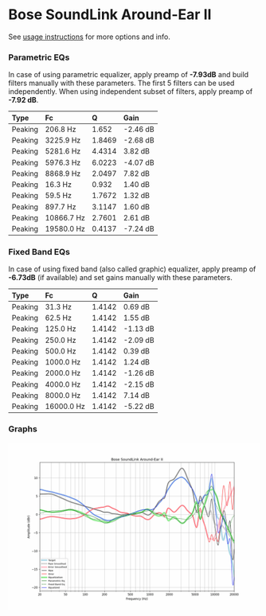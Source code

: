 # Bose SoundLink Around-Ear II
See [usage instructions](https://github.com/jaakkopasanen/AutoEq#usage) for more options and info.

### Parametric EQs
In case of using parametric equalizer, apply preamp of **-7.93dB** and build filters manually
with these parameters. The first 5 filters can be used independently.
When using independent subset of filters, apply preamp of **-7.92 dB**.

| Type    | Fc         |      Q | Gain     |
|:--------|:-----------|:-------|:---------|
| Peaking | 206.8 Hz   | 1.652  | -2.46 dB |
| Peaking | 3225.9 Hz  | 1.8469 | -2.68 dB |
| Peaking | 5281.6 Hz  | 4.4314 | 3.82 dB  |
| Peaking | 5976.3 Hz  | 6.0223 | -4.07 dB |
| Peaking | 8868.9 Hz  | 2.0497 | 7.82 dB  |
| Peaking | 16.3 Hz    | 0.932  | 1.40 dB  |
| Peaking | 59.5 Hz    | 1.7672 | 1.32 dB  |
| Peaking | 897.7 Hz   | 3.1147 | 1.60 dB  |
| Peaking | 10866.7 Hz | 2.7601 | 2.61 dB  |
| Peaking | 19580.0 Hz | 0.4137 | -7.24 dB |

### Fixed Band EQs
In case of using fixed band (also called graphic) equalizer, apply preamp of **-6.73dB**
(if available) and set gains manually with these parameters.

| Type    | Fc         |      Q | Gain     |
|:--------|:-----------|:-------|:---------|
| Peaking | 31.3 Hz    | 1.4142 | 0.69 dB  |
| Peaking | 62.5 Hz    | 1.4142 | 1.55 dB  |
| Peaking | 125.0 Hz   | 1.4142 | -1.13 dB |
| Peaking | 250.0 Hz   | 1.4142 | -2.09 dB |
| Peaking | 500.0 Hz   | 1.4142 | 0.39 dB  |
| Peaking | 1000.0 Hz  | 1.4142 | 1.24 dB  |
| Peaking | 2000.0 Hz  | 1.4142 | -1.26 dB |
| Peaking | 4000.0 Hz  | 1.4142 | -2.15 dB |
| Peaking | 8000.0 Hz  | 1.4142 | 7.14 dB  |
| Peaking | 16000.0 Hz | 1.4142 | -5.22 dB |

### Graphs
![](./Bose%20SoundLink%20Around-Ear%20II.png)